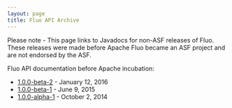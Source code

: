```yaml
---
layout: page
title: Fluo API Archive
---
```


<div class="alert alert-danger" role="alert">Please note - This page links to Javadocs for non-ASF releases of Fluo.  These releases were made before Apache Fluo became an ASF project and are not endorsed by the ASF.</div>

Fluo API documentation before Apache incubation:

* [1.0.0-beta-2][fluo-b2] - January 12, 2016
* [1.0.0-beta-1][fluo-b1] - June 9, 2015
* [1.0.0-alpha-1][fluo-a1] - October 2, 2014

[fluo-b2]: /apidocs/fluo/1.0.0-beta-2/
[fluo-b1]: /apidocs/fluo/1.0.0-beta-1/
[fluo-a1]: /apidocs/fluo/1.0.0-alpha-1/

